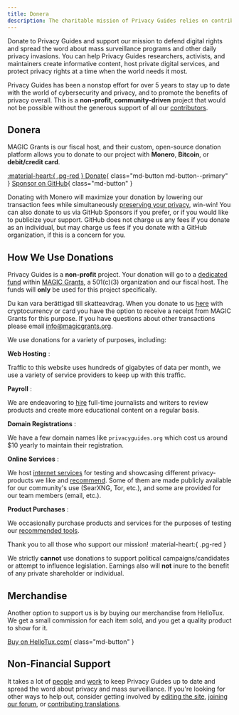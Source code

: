 ```yaml
---
title: Donera
description: The charitable mission of Privacy Guides relies on contributions from visitors like yourself. Anything you can do to support the project is hugely appreciated.
---
```


<!-- markdownlint-disable MD036 -->
Donate to Privacy Guides and support our mission to defend digital rights and spread the word about mass surveillance programs and other daily privacy invasions. You can help Privacy Guides researchers, activists, and maintainers create informative content, host private digital services, and protect privacy rights at a time when the world needs it most.

Privacy Guides has been a nonstop effort for over 5 years to stay up to date with the world of cybersecurity and privacy, and to promote the benefits of privacy overall. This is a **non-profit, community-driven** project that would not be possible without the generous support of all our [contributors](contributors.md).

## Donera

MAGIC Grants is our fiscal host, and their custom, open-source donation platform allows you to donate to our project with **Monero**, **Bitcoin**, or **debit/credit card**.

[:material-heart:{ .pg-red } Donate](https://donate.magicgrants.org/privacyguides){ class="md-button md-button--primary" }
[Sponsor on GitHub](https://github.com/sponsors/privacyguides){ class="md-button" }

Donating with Monero will maximize your donation by lowering our transaction fees while simultaneously [preserving your privacy](../cryptocurrency.md), win-win! You can also donate to us via GitHub Sponsors if you prefer, or if you would like to publicize your support. GitHub does not charge us any fees if you donate as an individual, but may charge us fees if you donate with a GitHub organization, if this is a concern for you.

## How We Use Donations

Privacy Guides is a **non-profit** project. Your donation will go to a [dedicated fund](https://magicgrants.org/funds/privacy_guides) within [MAGIC Grants](https://magicgrants.org), a 501(c)(3) organization and our fiscal host. The funds will **only** be used for this project specifically.

Du kan vara berättigad till skatteavdrag. When you donate to us [here](https://donate.magicgrants.org/privacyguides) with cryptocurrency or card you have the option to receive a receipt from MAGIC Grants for this purpose. If you have questions about other transactions please email <info@magicgrants.org>.

We use donations for a variety of purposes, including:

**Web Hosting**
:

Traffic to this website uses hundreds of gigabytes of data per month, we use a variety of service providers to keep up with this traffic.

**Payroll**
:

We are endeavoring to [hire](jobs.md) full-time journalists and writers to review products and create more educational content on a regular basis.

**Domain Registrations**
:

We have a few domain names like `privacyguides.org` which cost us around $10 yearly to maintain their registration.

**Online Services**
:

We host [internet services](services.md) for testing and showcasing different privacy-products we like and [recommend](../tools.md). Some of them are made publicly available for our community's use (SearXNG, Tor, etc.), and some are provided for our team members (email, etc.).

**Product Purchases**
:

We occasionally purchase products and services for the purposes of testing our [recommended tools](../tools.md).

Thank you to all those who support our mission! :material-heart:{ .pg-red }

We strictly **cannot** use donations to support political campaigns/candidates or attempt to influence legislation. Earnings also will **not** inure to the benefit of any private shareholder or individual.

## Merchandise

Another option to support us is by buying our merchandise from HelloTux. We get a small commission for each item sold, and you get a quality product to show for it.

[Buy on HelloTux.com](https://hellotux.com/privacyguides){ class="md-button" }

## Non-Financial Support

It takes a lot of [people](contributors.md) and [work](https://github.com/privacyguides/privacyguides.org/pulse/monthly) to keep Privacy Guides up to date and spread the word about privacy and mass surveillance. If you're looking for other ways to help out, consider getting involved by [editing the site](https://github.com/privacyguides/privacyguides.org), [joining our forum](https://discuss.privacyguides.net), or [contributing translations](https://crowdin.com/project/privacyguides).
